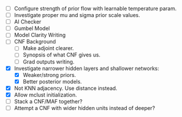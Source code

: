 - [ ] Configure strength of prior flow with learnable temperature param.
- [ ] Investigate proper mu and sigma prior scale values.
- [ ] AI Checker
- [ ] Gumbel Model
- [ ] Model Clarity Writing
- [ ] CNF Background
    - [ ] Make adjoint clearer.
    - [ ] Synopsis of what CNF gives us.
    - [ ] Grad outputs writing.
- [x] Investigate narrower hidden layers and shallower networks:
    - [x] Weaker/strong priors.
    - [x] Better posterior models.
- [x] Not KNN adjacency. Use distance instead.
- [x] Allow mclust initialization.
- [ ] Stack a CNF/MAF together?
- [ ] Attempt a CNF with wider hidden units instead of deeper?